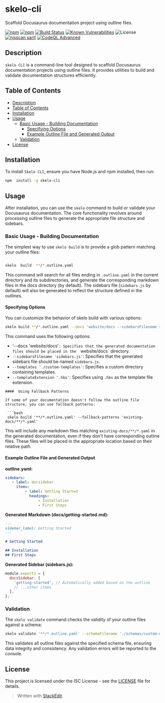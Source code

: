 # skelo-cli

Scaffold Docusaurus documentation project using outline files.

[![npm](https://img.shields.io/npm/v/skelo-cli.svg)](https://www.npmjs.com/package/skelo-cli)
[![npm](https://img.shields.io/npm/dm/skelo-cli.svg)](https://www.npmjs.com/package/skelo-cli)
[![Build Status](https://github.com/weblidity/skelo-cli/actions/workflows/node.js.yml/badge.svg)](https://github.com/weblidity/skelo-cli/actions/workflows/node.js.yml)
[![Known Vulnerabilities](https://snyk.io/test/github/weblidity/skelo-cli/badge.svg)](https://snyk.io/test/github/weblidity/skelo-cli) <!-- Example, adapt to your vulnerability scanner -->
![License](https://img.shields.io/badge/license-ISC-green)
[![njsscan sarif](https://github.com/weblidity/skelo-cli/actions/workflows/njsscan.yml/badge.svg)](https://github.com/weblidity/skelo-cli/actions/workflows/njsscan.yml)
[![CodeQL Advanced](https://github.com/weblidity/skelo-cli/actions/workflows/codeql.yml/badge.svg)](https://github.com/weblidity/skelo-cli/actions/workflows/codeql.yml)

<!-- [![npm](https://img.shields.io/npm/l/skelo-cli.svg)](https://www.npmjs.com/package/skelo-cli) -->

<!-- [![Coverage Status](https://coveralls.io/repos/github/weblidity/skelo-cli/badge.svg?branch=main)](https://coveralls.io/github/weblidity/skelo-cli?branch=main) --><!-- Example, adapt if using Coveralls -->

## Description

`skelo CLI` is a command-line tool designed to scaffold Docusaurus documentation projects using outline files. It provides utilities to build and validate documentation structures efficiently.

## Table of Contents

- [Description](#description)
- [Table of Contents](#table-of-contents)
- [Installation](#installation)
- [Usage](#usage)
  - [Basic Usage - Building Documentation](#basic-usage---building-documentation)
    - [Specifying Options](#specifying-options)
    - [Example Outline File and Generated Output](#example-outline-file-and-generated-output)
  - [Validation](#validation)
- [License](#license)

## Installation

To install `Skelo CLI`, ensure you have Node.js and npm installed, then run:

```bash
npm  install -g skelo-cli
```

## Usage

After installation, you can use the `skelo` command to build or validate your Docusaurus documentation. The core functionality revolves around processing outline files to generate the appropriate file structure and sidebars.

### Basic Usage - Building Documentation

The simplest way to use `skelo build` is to provide a glob pattern matching your outline files:

```bash

skelo  build  **/*.outline.yaml

````

This  command  will  search  for  all  files  ending  in  `.outline.yaml` in the current directory and its subdirectories, and generate the corresponding markdown files in the docs directory (by  default). The sidebars file (`sidebars.js`  by  default) will also be generated to reflect the structure defined in the outlines.
  
#### Specifying Options

You  can  customize  the  behavior  of  skelo  build  with  various  options:

```bash
skelo build **/*.outline.yaml --docs 'website/docs --sidebarsFilename sidebars.js --templates ./custom-templates --templateExtension .hbs
```

This command uses the following options:

- '--docs 'website/docs'`: Specifies that the generated documentation files should be placed in the  `website/docs`  directory.
- `--sidebarsFilename 'sidebars.js'`: Specifies that the generated sidebars file should be named  `sidebars.js`.
- `--templates './custom-templates'`: Specifies a custom directory containing templates.
- `--templateExtension '.hbs'`: Specifies using  `.hbs`  as the template file extension.
```
####  Using Fallback Patterns

If some of your documentation doesn't follow the outline file structure, you can use fallback patterns:

 ```bash
 skelo build '**/*.outline.yaml' --fallback-patterns 'existing-docs/**/*.yaml'
 ```

This will include any markdown files matching `existing-docs/**/*.yaml` in the generated documentation, even if they don't have corresponding outline files. These files will be placed in the appropriate location based on their relative path.

#### Example Outline File and Generated Output

**outline.yaml:**

```yaml
sidebars:
   - label: docsidebar
     items:
	     - label: Getting Started
	       headings:
		       - Installation
		       - First Steps
```

**Generated Markdown (docs/getting-started.md):**

```md
---
sidebar_label: Getting Started
---

# Getting Started

## Installation
## First Steps
```

**Generated Sidebar (sidebars.js):**

```js
module.exports = {
  docsSidebar: [
    'getting-started', // Automatically added based on the outline
    // ...other items
  ],
};
```

### Validation
The `skelo validate` command checks the validity of your outline files against a schema:

```bash
skelo validate '**/*.outline.yaml' --schemaFilename './schemas/custom-outline.schema.json'
```
This validates all outline files against the specified schema file, ensuring data integrity and consistency. Any validation errors will be reported to the console.

## License

This project is licensed under the ISC License - see the [LICENSE](LICENSE) file for details.

> Written with [StackEdit](https://stackedit.io/).
